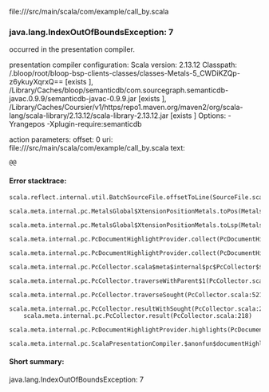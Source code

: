 file://<WORKSPACE>/src/main/scala/com/example/call_by.scala
### java.lang.IndexOutOfBoundsException: 7

occurred in the presentation compiler.

presentation compiler configuration:
Scala version: 2.13.12
Classpath:
<WORKSPACE>/.bloop/root/bloop-bsp-clients-classes/classes-Metals-5_CWDiKZQp-z6ykuyXqrxQ== [exists ], <HOME>/Library/Caches/bloop/semanticdb/com.sourcegraph.semanticdb-javac.0.9.9/semanticdb-javac-0.9.9.jar [exists ], <HOME>/Library/Caches/Coursier/v1/https/repo1.maven.org/maven2/org/scala-lang/scala-library/2.13.12/scala-library-2.13.12.jar [exists ]
Options:
-Yrangepos -Xplugin-require:semanticdb


action parameters:
offset: 0
uri: file://<WORKSPACE>/src/main/scala/com/example/call_by.scala
text:
```scala
@@
```



#### Error stacktrace:

```
scala.reflect.internal.util.BatchSourceFile.offsetToLine(SourceFile.scala:201)
	scala.meta.internal.pc.MetalsGlobal$XtensionPositionMetals.toPos(MetalsGlobal.scala:677)
	scala.meta.internal.pc.MetalsGlobal$XtensionPositionMetals.toLsp(MetalsGlobal.scala:690)
	scala.meta.internal.pc.PcDocumentHighlightProvider.collect(PcDocumentHighlightProvider.scala:21)
	scala.meta.internal.pc.PcDocumentHighlightProvider.collect(PcDocumentHighlightProvider.scala:9)
	scala.meta.internal.pc.PcCollector.scala$meta$internal$pc$PcCollector$$collect$1(PcCollector.scala:315)
	scala.meta.internal.pc.PcCollector.traverseWithParent$1(PcCollector.scala:384)
	scala.meta.internal.pc.PcCollector.traverseSought(PcCollector.scala:521)
	scala.meta.internal.pc.PcCollector.resultWithSought(PcCollector.scala:289)
	scala.meta.internal.pc.PcCollector.result(PcCollector.scala:218)
	scala.meta.internal.pc.PcDocumentHighlightProvider.highlights(PcDocumentHighlightProvider.scala:30)
	scala.meta.internal.pc.ScalaPresentationCompiler.$anonfun$documentHighlight$1(ScalaPresentationCompiler.scala:368)
```
#### Short summary: 

java.lang.IndexOutOfBoundsException: 7